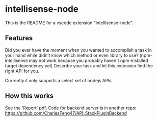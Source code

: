 # intellisense-node

This is the README for a vscode extension "intellisense-node".

## Features

Did you ever have the moment when you wanted to accomplish a task in your hand while didn't know which method or even library to use? (npm-intellisense may not work because you probably haven't npm-installed target dependency yet) Describe your task and let this extension find the right API for you.

Currently it only supports a select set of nodejs APIs.

## How this works

See the 'Report' pdf. Code for backend server is in another repo: https://github.com/CharlesFeng47/API_StackPluginBackend
